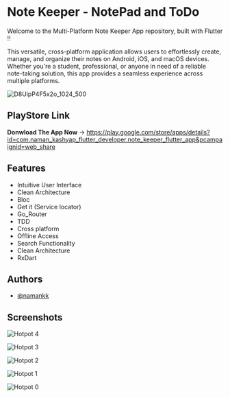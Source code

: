 
# Note Keeper - NotePad and ToDo



Welcome to the Multi-Platform Note Keeper App repository, built with Flutter !! 



This versatile, cross-platform application allows users to effortlessly create, manage, and organize their notes on Android, iOS, and macOS devices. Whether you're a student, professional, or anyone in need of a reliable note-taking solution, this app provides a seamless experience across multiple platforms.

![D8UipP4F5x2o_1024_500](https://github.com/namankk/note_keeper_flutter_app/assets/42471501/c91ec704-ee6a-4da0-9e87-d06757c5b054)


## PlayStore Link

**Donwload The App Now** -> https://play.google.com/store/apps/details?id=com.naman_kashyap_flutter_developer.note_keeper_flutter_app&pcampaignid=web_share




## Features

- Intuitive User Interface
- Clean Architecture
- Bloc
- Get it (Service locator)
- Go_Router
- TDD
- Cross platform
- Offline Access
- Search Functionality
- Clean Architecture
- RxDart



## Authors

- [@namankk](https://www.linkedin.com/in/naman-kashyap-flutter-developer/)


## Screenshots

![Hotpot 4](https://github.com/namankk/note_keeper_flutter_app/assets/42471501/5286fef2-643b-4a80-8671-0b1fa75095f7)

![Hotpot 3](https://github.com/namankk/note_keeper_flutter_app/assets/42471501/037c0a07-541a-447a-88d8-09b8b96ff79b)

![Hotpot 2](https://github.com/namankk/note_keeper_flutter_app/assets/42471501/24440bce-351c-4e32-9672-53e1347df1e5)

![Hotpot 1](https://github.com/namankk/note_keeper_flutter_app/assets/42471501/b402c98f-520b-440c-acee-f96aca659902)

![Hotpot 0](https://github.com/namankk/note_keeper_flutter_app/assets/42471501/b0d43846-7af9-48af-896b-8937b6fe54ac)


